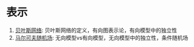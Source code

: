 # 表示

1. [贝叶斯网络](./bayesian_networks.md): 贝叶斯网络的定义，有向图表示论，有向模型中的独立性
2. [马尔可夫随机场](./markov_random_fields.md): 无向模型vs有向模型，无向模型中的独立性，条件随机场